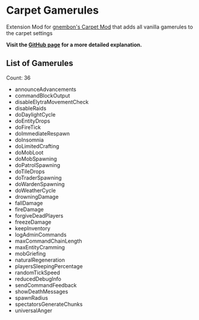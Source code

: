 # Carpet Gamerules

Extension Mod for [gnembon's Carpet Mod](https://www.curseforge.com/minecraft/mc-mods/carpet) that adds all vanilla gamerules to the carpet settings

**Visit the [GitHub page](https://github.com/RubixDev/CarpetGamerules) for a more detailed explanation.**

## List of Gamerules
Count: 36  
- announceAdvancements  
- commandBlockOutput  
- disableElytraMovementCheck  
- disableRaids  
- doDaylightCycle  
- doEntityDrops  
- doFireTick  
- doImmediateRespawn  
- doInsomnia  
- doLimitedCrafting  
- doMobLoot  
- doMobSpawning  
- doPatrolSpawning  
- doTileDrops  
- doTraderSpawning  
- doWardenSpawning  
- doWeatherCycle  
- drowningDamage  
- fallDamage  
- fireDamage  
- forgiveDeadPlayers  
- freezeDamage  
- keepInventory  
- logAdminCommands  
- maxCommandChainLength  
- maxEntityCramming  
- mobGriefing  
- naturalRegeneration  
- playersSleepingPercentage  
- randomTickSpeed  
- reducedDebugInfo  
- sendCommandFeedback  
- showDeathMessages  
- spawnRadius  
- spectatorsGenerateChunks  
- universalAnger  
